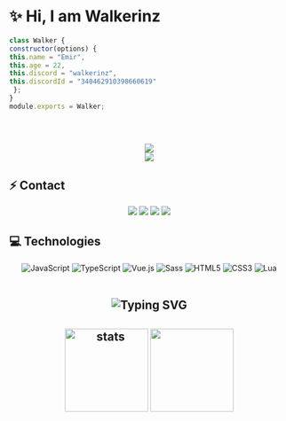 # ✨ Hi, I am Walkerinz

 ```js
class Walker {
constructor(options) {
this.name = "Emir",
this.age = 22,
this.discord = "walkerinz",
this.discordId = "340462910398660619"
  };
}
module.exports = Walker;
```

<h2 align="center">

  <p align=center>
    <img src="https://github-widgetbox.vercel.app/api/profile?username=walkerinz&data=followers,repositories,stars,commits&theme=darkmode" alt="">
  </p>
</a>
<h2 align="center">
<img src="https://komarev.com/ghpvc/?username=walkerinz&color=dc143c"/>
</div>

<div align="center">
    <a href="https://discord.com/users/340462910398660619" title="Discord Profile"><img src="https://lanyard.cnrad.dev/api/340462910398660619"></a>
</div>

## ⚡ Contact

<div align="center">
    <a href="https://discord.com/users/340462910398660619" target="_blank"><img src="https://shields.io/badge/walkerinz-111111.svg?&style=for-the-badge&logo=discord"></a>
    <a align="center" href="https://www.instagram.com/walkerinz" target"blank_"><img src="https://img.shields.io/badge/INSTAGRAM%20-DC3175.svg?&style=for-the-badge&logo=instagram&logoColor=white"></a>
    <a href="https://github.com/walkerinz" target="_blank"><img src="https://shields.io/badge/walkerinz-111111.svg?&style=for-the-badge&logo=github"></a>
    <a href="https://discord.gg/whitevrp" target="_blank"><img src="https://shields.io/badge/Discord Sunucum-111111.svg?&style=for-the-badge"></a>
    </div>

## 💻 Technologies

<div align="center">
    <img alt="JavaScript" align="center" src="https://img.shields.io/badge/-Javascript-edb200?style=flat-square&logo=javascript&logoColor=white"/>
    <img alt="TypeScript" align="center" src="https://img.shields.io/badge/-Typescript-007acc?style=flat-square&logo=typescript&logoColor=white"/>
    <img alt="Vue.js" align="center" src="https://img.shields.io/badge/-Vue.js-41B883?style=flat-square&logo=vue.js&logoColor=white"/>
    <img alt="Sass" align="center" src="https://img.shields.io/badge/-Sass-CC6699?style=flat-square&logo=sass&logoColor=white"/>
    <img alt="HTML5" align="center" src="https://img.shields.io/badge/-HTML5-E34F26?style=flat-square&logo=html5&logoColor=white"/>
    <img alt="CSS3" align="center" src="https://img.shields.io/badge/-CSS3-264de4?style=flat-square&logo=css3&logoColor=white"/>
    <img alt="Lua" align="center" src="https://img.shields.io/badge/-Lua-2C2D72?style=flat-square&logo=lua&logoColor=white"/>
</div>

</br>

<h2 align="center"><img src="https://readme-typing-svg.herokuapp.com?font=Pacifico&pause=1000&color=F0FF32&background=69FF2000&center=true&repeat=false&vCenter=true&width=435&lines=Profile+Stat's" alt="Typing SVG" /></h2>
<h2 align="center">
   <img src="https://github-readme-stats.vercel.app/api?username=walkerinz&count_private=true&show_icons=true&theme=midnight-purple&hide_border=true" width="%150" height="150px" alt="stats" align="center" />
   <img src="https://github-readme-stats.vercel.app/api/top-langs/?username=walkerinz&layout=compact&show_icons=true&theme=midnight-purple&hide_border=true"width="%100" height="150px" align="center" />
